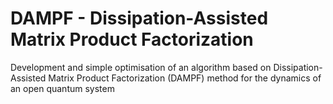 # DAMPF - Dissipation-Assisted Matrix Product Factorization
Development and simple optimisation of an algorithm based on Dissipation-Assisted Matrix Product Factorization (DAMPF) method for the dynamics of an open quantum system
